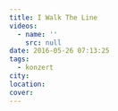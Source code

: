 ```yaml
---
title: I Walk The Line
videos:
  - name: ''
    src: null
date: 2016-05-26 07:13:25
tags:
  - konzert
city:
location:
cover:
---
```

